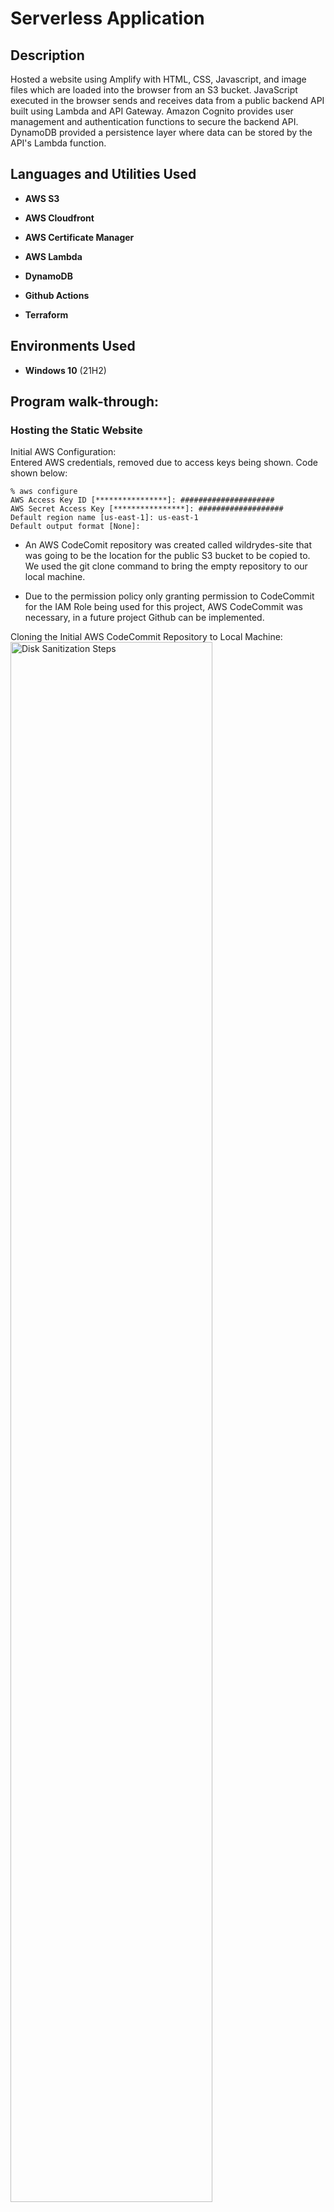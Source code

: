 <h1>Serverless Application</h1>


<h2>Description</h2>
Hosted a website using Amplify with HTML, CSS, Javascript, and image files which are loaded into the browser from an S3 bucket. JavaScript executed in the browser sends and receives data from a public backend API built using Lambda and API Gateway. Amazon Cognito provides user management and authentication functions to secure the backend API. DynamoDB provided a persistence layer where data can be stored by the API's Lambda function.


<h2>Languages and Utilities Used</h2>

- <b>AWS S3</b> 

- <b>AWS Cloudfront</b>

- <b>AWS Certificate Manager</b>

- <b>AWS Lambda</b>

- <b>DynamoDB</b>

- <b>Github Actions</b>

- <b>Terraform</b>

<h2>Environments Used </h2>

- <b>Windows 10</b> (21H2)

<h2>Program walk-through:</h2>

<h3>Hosting the Static Website</h3>

Initial AWS Configuration:  
Entered AWS credentials, removed due to access keys being shown. Code shown below:
<br />  
  
```
% aws configure
AWS Access Key ID [****************]: #####################
AWS Secret Access Key [****************]: ###################
Default region name [us-east-1]: us-east-1
Default output format [None]: 
```

- An AWS CodeComit repository was created called wildrydes-site that was going to be the location for the public S3 bucket to be copied to. We used the git clone command to bring the empty repository to our local machine.

- Due to the permission policy only granting permission to CodeCommit for the IAM Role being used for this project, AWS CodeCommit was necessary, in a future project Github can be implemented.

Cloning the Initial AWS CodeCommit Repository to Local Machine: <br/>
<img src="https://i.imgur.com/RpHU2tm.png" height="80%" width="80%" alt="Disk Sanitization Steps"/>

- Using a public S3 bucket, we copied the static files by navigating to our directory with the cd command and the cp command to copy the files to our local machine.

- We then added, committed, and pushed our git files using their respective commands. 

The Git Push of the Public S3 Bucket:  <br/>
<img src="https://i.imgur.com/ZFzAxEo.png" height="80%" width="80%" alt="Disk Sanitization Steps"/>

- The Amplify Console is used to set up a place to store your static web application code and to simplify the lifecycle of that application. AWS Amplify was used to create a host the web application using the repository made in CodeCommit. The application is shown below:
  
The Wild Rydes Application Launch on Amplify:  <br/>
<img src="https://i.imgur.com/NROcBxP.png" height="80%" width="80%" alt="Disk Sanitization Steps"/>


<h3>Managing the User Pool with Amazon Cognito</h3>


- Using Amazon Cognito, we create an user pool to integrate with our web app. We updated our Javascript config file to have the relevant data from the user pool and Cognito. The new file is added, committed, and pushed to our repository.

Javascript Configuration File With Updates:  <br/>
<img src="https://i.imgur.com/yJ3geai.png" height="80%" width="80%" alt="Disk Sanitization Steps"/>

- After updating the repository, we opened the register.html file, and registered a second a verified SES email with account information to send a verification code to. The code was successfully sent to my second email through the register.html, we automatically moved to the the siginin.html, and then entered the verification code along to sign in. The next file 'ride.html' was not able to open as we not have not setup the API invoke url in our configuration file.


<h3>Serverless Service Backend</h3>

- We implemented a Lambda function that will be invoked each time a user requests a unicorn. The function will select a unicorn from the fleet, record the request in a DynamoDB table, and then respond to the frontend application with details about the unicorn being dispatched.

- After the DynamoDB table for 'Rides' was created, we created an IAM role for our Lambda function that granted it DynamoDB write permission.

- We created a Lambda function that use our role we created with a prewritten requestUnircon.js Javascript file and then tested it with a test event of inputting null data.

Test Event Success:  <br/>
<img src="https://i.imgur.com/k1XEGr7.png" height="80%" width="80%" alt="Disk Sanitization Steps"/>

<h3>Deploying a RESTful API</h3>

The static website  deployed in the first module already has a page configured to interact with the API that is to be built in this section. The page at /ride.html has a simple map-based interface for requesting a unicorn ride. After authenticating using the /signin.html page, the users will be able to select their pickup location by clicking a point on the map and then requesting a ride by choosing the "Request Unicorn" button in the upper right corner.

- Once the API is deployed using edge-optimized for the endpoint type, an Amazon Cognito User Pools Authorizer was created to authenicate the API's calls. After this, a resource was created within the API, then a POST method was created and it was configured to use Lambda proxy integration backed by the RequestUnicorn function.

- The API is then deployed and the config.js file was updated with the Invoke URL from the AP. The new config.js is added, committed, and pushed to the repository to automatically deploy in Amplify.

<!--
 ```diff
- text in red
+ text in green
! text in orange
# text in gray
@@ text in purple (and bold)@@
```
--!>
